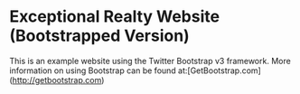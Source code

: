 # Exceptional Realty Website (Bootstrapped Version)

This is an example website using the Twitter Bootstrap v3 framework.
More information on using Bootstrap can be found at:[GetBootstrap.com] (http://getbootstrap.com)
